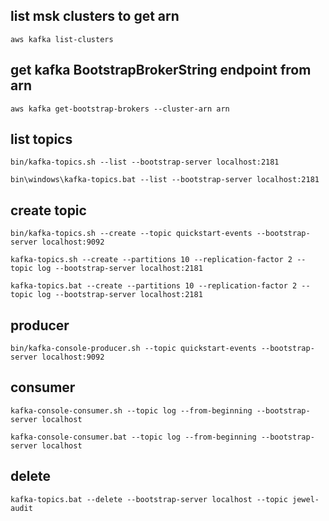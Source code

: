 ## list msk clusters to get arn 
```
aws kafka list-clusters
```

## get kafka BootstrapBrokerString endpoint from arn

```
aws kafka get-bootstrap-brokers --cluster-arn arn
```

## list topics

```
bin/kafka-topics.sh --list --bootstrap-server localhost:2181
```
```
bin\windows\kafka-topics.bat --list --bootstrap-server localhost:2181
```

## create topic
```
bin/kafka-topics.sh --create --topic quickstart-events --bootstrap-server localhost:9092
```
```
kafka-topics.sh --create --partitions 10 --replication-factor 2 --topic log --bootstrap-server localhost:2181
```
```
kafka-topics.bat --create --partitions 10 --replication-factor 2 --topic log --bootstrap-server localhost:2181
```

## producer

```
bin/kafka-console-producer.sh --topic quickstart-events --bootstrap-server localhost:9092
```

## consumer

```
kafka-console-consumer.sh --topic log --from-beginning --bootstrap-server localhost
```

```
kafka-console-consumer.bat --topic log --from-beginning --bootstrap-server localhost
```


## delete
```
kafka-topics.bat --delete --bootstrap-server localhost --topic jewel-audit
```
